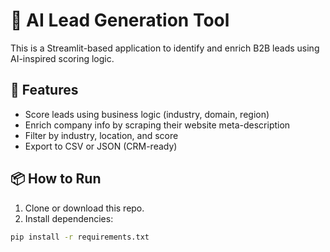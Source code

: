 # 🚀 AI Lead Generation Tool

This is a Streamlit-based application to identify and enrich B2B leads using AI-inspired scoring logic.

## 🔧 Features

- Score leads using business logic (industry, domain, region)
- Enrich company info by scraping their website meta-description
- Filter by industry, location, and score
- Export to CSV or JSON (CRM-ready)

## 📦 How to Run

1. Clone or download this repo.
2. Install dependencies:

```bash
pip install -r requirements.txt

